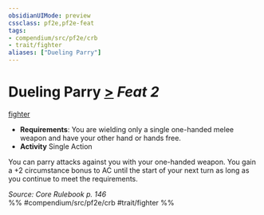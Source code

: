 ```yaml
---
obsidianUIMode: preview
cssclass: pf2e,pf2e-feat
tags:
- compendium/src/pf2e/crb
- trait/fighter
aliases: ["Dueling Parry"]
---
```

# Dueling Parry  [>](rules/core-rulebook/chapter-9-playing-the-game.md#Actions "Single Action") *Feat 2*  
[fighter](rules/traits/fighter.md)  

- **Requirements**: You are wielding only a single one-handed melee weapon and have your other hand or hands free.
- **Activity** Single Action

You can parry attacks against you with your one-handed weapon. You gain a +2 circumstance bonus to AC until the start of your next turn as long as you continue to meet the requirements.

*Source: Core Rulebook p. 146*  
%% #compendium/src/pf2e/crb #trait/fighter %%